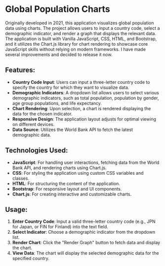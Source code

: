 # Global Population Charts

Originally developed in 2021, this application visualizes global population data using charts. The project allows users to input a country code, select a demographic indicator, and render a graph that displays the relevant data. The application is built with Vanilla JavaScript, CSS, HTML, and Bootstrap, and it utilizes the Chart.js library for chart rendering to showcase core JavaScript skills without relying on modern frameworks. I have made several improvements and decided to release it now.

## Features:

- **Country Code Input**: Users can input a three-letter country code to specify the country for which they want to visualize data.
- **Demographic Indicators**: A dropdown list allows users to select various demographic indicators, such as total population, population by gender, age group populations, and life expectancy.
- **Chart Rendering**: Upon selection, a chart is rendered displaying the data for the chosen indicator.
- **Responsive Design**: The application layout adjusts for optimal viewing on different devices.
- **Data Source**: Utilizes the World Bank API to fetch the latest demographic data.

## Technologies Used:

- **JavaScript**: For handling user interactions, fetching data from the World Bank API, and rendering charts using Chart.js.
- **CSS**: For styling the application using custom CSS variables and classes.
- **HTML**: For structuring the content of the application.
- **Bootstrap**: For responsive layout and UI components.
- **Chart.js**: For creating interactive and customizable charts.

## Usage:

1. **Enter Country Code**: Input a valid three-letter country code (e.g., JPN for Japan, or FIN for Finland) into the text field.
2. **Select Indicator**: Choose a demographic indicator from the dropdown list.
3. **Render Chart**: Click the "Render Graph" button to fetch data and display the chart.
4. **View Data**: The chart will display the selected demographic data for the specified country.
